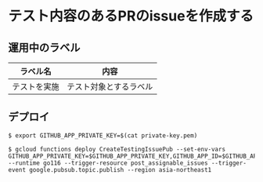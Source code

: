 # テスト内容のあるPRのissueを作成する

## 運用中のラベル

|  ラベル名  |  内容  |
| ---- | ---- |
|  テストを実施  |  テスト対象とするラベル  |

## デプロイ

```
$ export GITHUB_APP_PRIVATE_KEY=$(cat private-key.pem)

$ gcloud functions deploy CreateTestingIssuePub --set-env-vars GITHUB_APP_PRIVATE_KEY=$GITHUB_APP_PRIVATE_KEY,GITHUB_APP_ID=$GITHUB_APP_ID,GITHUB_OWNER=$GITHUB_OWNER,INSTALLATION_ID=$INSTALLATION_ID,SLACK_TOKEN=$SLACK_TOKEN,SLACK_CHANNEL=$SLACK_CHANNEL --runtime go116 --trigger-resource post_assignable_issues --trigger-event google.pubsub.topic.publish --region asia-northeast1
```
